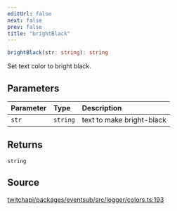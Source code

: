 ```yaml
---
editUrl: false
next: false
prev: false
title: "brightBlack"
---
```


```ts
brightBlack(str: string): string
```

Set text color to bright black.

## Parameters

| Parameter | Type | Description |
| :------ | :------ | :------ |
| `str` | `string` | text to make bright-black |

## Returns

`string`

## Source

[twitchapi/packages/eventsub/src/logger/colors.ts:193](https://github.com/pablornc/twitchapi//blob/b274026/packages/eventsub/src/logger/colors.ts#L193)
